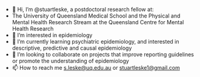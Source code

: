 - 👋 Hi, I’m @stuartleske, a postdoctoral research fellow at: 
- The University of Queensland Medical School and the Physical and Mental Health Research Stream at the Queensland Centre for Mental Health Research
- 👀 I’m interested in epidemiology
- 🌱 I’m currently learning psychiatric epidemiology, and interested in descriptive, predictive and causal epidemiology
- 💞️ I’m looking to collaborate on projects that improve reporting guidelines or promote the understanding of epidemiology
- 📫 How to reach me s.leske@uq.edu.au or stuartleske1@gmail.com
